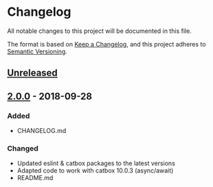 # Changelog
All notable changes to this project will be documented in this file.

The format is based on [Keep a Changelog](https://keepachangelog.com/en/1.0.0/),
and this project adheres to [Semantic Versioning](https://semver.org/spec/v2.0.0.html).

## [Unreleased]

## [2.0.0] - 2018-09-28
### Added
- CHANGELOG.md

### Changed
- Updated eslint & catbox packages to the latest versions
- Adapted code to work with catbox 10.0.3 (async/await)
- README.md

[Unreleased]: https://github.com/softonic/make-cacheable/compare/v2.0.0...HEAD
[2.0.0]: https://github.com/softonic/make-cacheable/compare/v1.3.0...v2.0.0